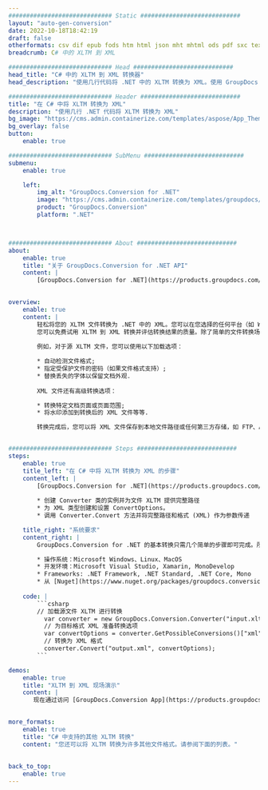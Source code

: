 ```yaml
---
############################# Static ############################
layout: "auto-gen-conversion"
date: 2022-10-18T18:42:19
draft: false
otherformats: csv dif epub fods htm html json mht mhtml ods pdf sxc tex tsv xlam xls xlsb xlsm xlsx xlt xltm xltx xml xps
breadcrumb: C# 中的 XLTM 到 XML

############################# Head ############################
head_title: "C# 中的 XLTM 到 XML 转换器"
head_description: "使用几行代码将 .NET 中的 XLTM 转换为 XML。使用 GroupDocs 文档转换 API 转换 160 多种文件格式。"

############################# Header ############################
title: "在 C# 中将 XLTM 转换为 XML"
description: "使用几行 .NET 代码将 XLTM 转换为 XML"
bg_image: "https://cms.admin.containerize.com/templates/aspose/App_Themes/V3/images/bg/header1.png"
bg_overlay: false
button:
    enable: true

############################# SubMenu ############################
submenu:
    enable: true

    left:
        img_alt: "GroupDocs.Conversion for .NET"
        image: "https://cms.admin.containerize.com/templates/groupdocs/images/product-logos/90x90-noborder/groupdocs-conversion-net.png"
        product: "GroupDocs.Conversion"
        platform: ".NET"



############################# About ############################
about:
    enable: true
    title: "关于 GroupDocs.Conversion for .NET API"
    content: |
        [GroupDocs.Conversion for .NET](https://products.groupdocs.com/conversion/net/)可用于转换Microsoft Word、Excel、PowerPoint、PDF、Visio等格式。 GroupDocs.Conversion 是一个独立的 API，适用于需要高性能的后端和内部系统。它不依赖于任何软件，例如 Microsoft 或 Open Office。
    

overview:
    enable: true
    content: |
        轻松将您的 XLTM 文件转换为 .NET 中的 XML。您可以在您选择的任何平台（如 Windows、Linux、macOS）中仅使用几行 C# 代码行。
        您可以免费试用 XLTM 到 XML 转换并评估转换结果的质量。除了简单的文件转换场景，您还可以尝试更高级的选项来加载源 XLTM 文件和保存输出 XML 结果。 
        
        例如，对于源 XLTM 文件，您可以使用以下加载选项：

        * 自动检测文件格式;
        * 指定受保护文件的密码（如果文件格式支持）;
        * 替换丢失的字体以保留文档外观.
        
        XML 文件还有高级转换选项：

        * 转换特定文档页面或页面范围;
        * 将水印添加到转换后的 XML 文件等等.

        转换完成后，您可以将 XML 文件保存到本地文件路径或任何第三方存储，如 FTP、Amazon S3、Google Drive、Dropbox 等。请注意 - 将 XLTM 转换为 XML 无需安装任何额外的软件 - 如 MS Office、Open Office、Adobe Acrobat Reader 等。


############################# Steps ############################
steps:
    enable: true
    title_left: "在 C# 中将 XLTM 转换为 XML 的步骤"
    content_left: |
        [GroupDocs.Conversion for .NET](https://products.groupdocs.com/conversion/net/) 使开发人员只需几行代码即可轻松地将 XLTM 文件转换为 XML。
        
        * 创建 Converter 类的实例并为文件 XLTM 提供完整路径
        * 为 XML 类型创建和设置 ConvertOptions。
        * 调用 Converter.Convert 方法并将完整路径和格式 (XML) 作为参数传递

    title_right: "系统要求"
    content_right: |
        GroupDocs.Conversion for .NET 的基本转换只需几个简单的步骤即可完成。所有主要平台和操作系统都支持我们的 API。在执行以下代码之前，请确保您的系统上安装了以下先决条件。

        * 操作系统：Microsoft Windows、Linux、MacOS
        * 开发环境：Microsoft Visual Studio, Xamarin, MonoDevelop
        * Frameworks: .NET Framework, .NET Standard, .NET Core, Mono
        * 从 [Nuget](https://www.nuget.org/packages/groupdocs.conversion) 获取最新的 GroupDocs.Conversion for .NET
         
    code: |
        ```csharp    
        // 加载源文件 XLTM 进行转换
          var converter = new GroupDocs.Conversion.Converter("input.xltm");
          // 为目标格式 XML 准备转换选项
          var convertOptions = converter.GetPossibleConversions()["xml"].ConvertOptions;
          // 转换为 XML 格式
          converter.Convert("output.xml", convertOptions);
        ```

demos:
    enable: true
    title: "XLTM 到 XML 现场演示"
    content: |
       现在通过访问 [GroupDocs.Conversion App](https://products.groupdocs.app/conversion/family) 网站将 XLTM 转换为 XML。在线演示具有以下优点
          

more_formats:
    enable: true
    title: "C# 中支持的其他 XLTM 转换"
    content: "您还可以将 XLTM 转换为许多其他文件格式。请参阅下面的列表。"
       
       
back_to_top:
    enable: true
---
```

